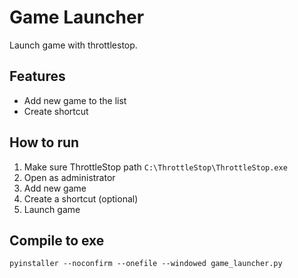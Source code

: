 # Game Launcher
Launch game with throttlestop.

## Features
- Add new game to the list
- Create shortcut

## How to run
1. Make sure ThrottleStop path ``` C:\ThrottleStop\ThrottleStop.exe ```
2. Open as administrator
3. Add new game
4. Create a shortcut (optional)
5. Launch game

## Compile to exe
```
pyinstaller --noconfirm --onefile --windowed game_launcher.py
```
